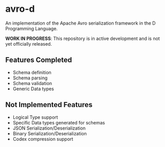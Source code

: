# avro-d

An implementation of the Apache Avro serialization framework in the D Programming Language.

**WORK IN PROGRESS**: This repository is in active development and is not yet officially released.

## Features Completed

- Schema definition
- Schema parsing
- Schema validation
- Generic Data types

## Not Implemented Features

- Logical Type support
- Specific Data types generated for schemas
- JSON Serialization/Deserialization
- Binary Serialization/Deserialization
- Codex compression support

